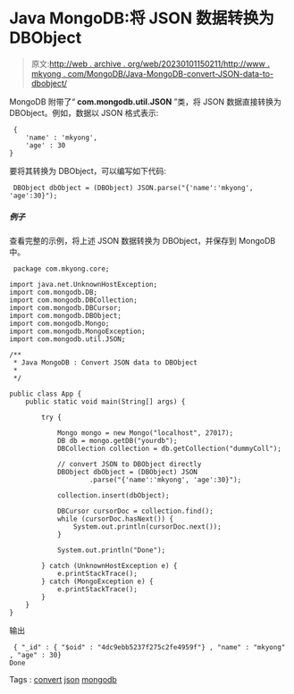 # Java MongoDB:将 JSON 数据转换为 DBObject

> 原文:[http://web . archive . org/web/20230101150211/http://www . mkyong . com/MongoDB/Java-MongoDB-convert-JSON-data-to-dbobject/](http://web.archive.org/web/20230101150211/http://www.mkyong.com/mongodb/java-mongodb-convert-json-data-to-dbobject/)

MongoDB 附带了“ **com.mongodb.util.JSON** ”类，将 JSON 数据直接转换为 DBObject。例如，数据以 JSON 格式表示:

```
 {
	'name' : 'mkyong',
	'age' : 30
} 
```

要将其转换为 DBObject，可以编写如下代码:

```
 DBObject dbObject = (DBObject) JSON.parse("{'name':'mkyong', 'age':30}"); 
```

##### 例子

查看完整的示例，将上述 JSON 数据转换为 DBObject，并保存到 MongoDB 中。

```
 package com.mkyong.core;

import java.net.UnknownHostException;
import com.mongodb.DB;
import com.mongodb.DBCollection;
import com.mongodb.DBCursor;
import com.mongodb.DBObject;
import com.mongodb.Mongo;
import com.mongodb.MongoException;
import com.mongodb.util.JSON;

/**
 * Java MongoDB : Convert JSON data to DBObject
 * 
 */

public class App {
	public static void main(String[] args) {

		try {

			Mongo mongo = new Mongo("localhost", 27017);
			DB db = mongo.getDB("yourdb");
			DBCollection collection = db.getCollection("dummyColl");

			// convert JSON to DBObject directly
			DBObject dbObject = (DBObject) JSON
					.parse("{'name':'mkyong', 'age':30}");

			collection.insert(dbObject);

			DBCursor cursorDoc = collection.find();
			while (cursorDoc.hasNext()) {
				System.out.println(cursorDoc.next());
			}

			System.out.println("Done");

		} catch (UnknownHostException e) {
			e.printStackTrace();
		} catch (MongoException e) {
			e.printStackTrace();
		}
	}
} 
```

输出

```
 { "_id" : { "$oid" : "4dc9ebb5237f275c2fe4959f"} , "name" : "mkyong" , "age" : 30}
Done 
```

Tags : [convert](http://web.archive.org/web/20210506225142/https://mkyong.com/tag/convert/) [json](http://web.archive.org/web/20210506225142/https://mkyong.com/tag/json/) [mongodb](http://web.archive.org/web/20210506225142/https://mkyong.com/tag/mongodb/)<input type="hidden" id="mkyong-current-postId" value="8854">